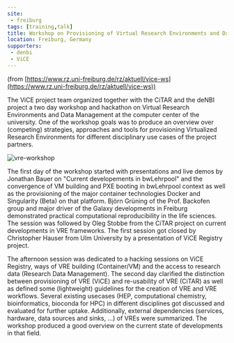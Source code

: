 ```yaml
---
site:
 - freiburg
tags: [training,talk]
title: Workshop on Provisioning of Virtual Research Environments and Data Management
location: Freiburg, Germany
supporters:
 - denbi
 - ViCE
---
```


(from [https://www.rz.uni-freiburg.de/rz/aktuell/vice-ws](https://www.rz.uni-freiburg.de/rz/aktuell/vice-ws))

The ViCE project team organized together with the CiTAR and the deNBI project
a two day workshop and hackathon on Virtual Research Environments and Data Management
at the computer center of the university. One of the workshop goals was to produce an
overview over (competing) strategies, approaches and tools for
provisioning Virtualized Research Environments for different disciplinary use
cases of the project partners.

![vre-workshop](https://www.rz.uni-freiburg.de/rz/aktuell/vice-ws/image_mini)

The first day of the workshop started with presentations and live demos
by Jonathan Bauer on "Current developements in bwLehrpool" and the convergence
of VM building and PXE booting in bwLehrpool context as well as the provisioning
of the major container technologies Docker and Singularity (Beta) on that platform.
Björn Grüning of the Prof. Backofen group and major driver of the Galaxy developments
in Freiburg demonstrated practical computational reproducibility in the life sciences.
The session was followed by Oleg Stobbe from the CiTAR project on current developments in VRE frameworks.
The first session got closed by Christopher Hauser from Ulm University by a presentation of ViCE Registry project.

The afternoon session was dedicated to a hacking sessions on ViCE Registry,
ways of VRE building (Container/VM) and the access to research data (Research Data Management).
The second day clarified the distinction between provisioning of VRE (ViCE)
and re-usability of VRE (CiTAR) as well as defined some (lightweight) guidelines
for the creation of VRE and VRE workflows. Several existing usecases
(HEP, computational chemistry, bioinformatics, bioconda for HPC) in
different disciplines got discussed and evaluated for further uptake.
Additionally, external dependencies (services, hardware, data sources and sinks, ...)
of VREs were summarized. The workshop produced a good overview on the current state of developments in that field.
